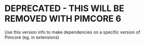 
# DEPRECATED - THIS WILL BE REMOVED WITH PIMCORE 6

Use this version info to make dependencies on a specific version of Pimcore (eg. in extensions)
